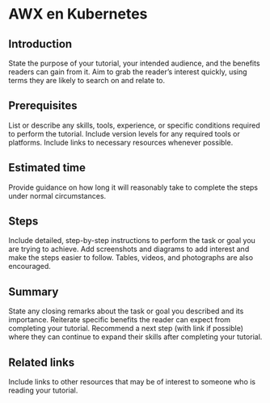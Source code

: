 # AWX en Kubernetes



## Introduction
State the purpose of your tutorial, your intended audience, and the benefits readers can gain from it. Aim to grab the reader’s interest quickly, using terms they are likely to search on and relate to.
## Prerequisites
List or describe any skills, tools, experience, or specific conditions required to perform the tutorial. Include version levels for any required tools or platforms. Include links to necessary resources whenever possible.
## Estimated time
Provide guidance on how long it will reasonably take to complete the steps under normal circumstances.
## Steps
Include detailed, step-by-step instructions to perform the task or goal you are trying to achieve. Add screenshots and diagrams to add interest and make the steps easier to follow. Tables, videos, and photographs are also encouraged.
## Summary
State any closing remarks about the task or goal you described and its importance. Reiterate specific benefits the reader can expect from completing your tutorial. Recommend a next step (with link if possible) where they can continue to expand their skills after completing your tutorial.
## Related links
Include links to other resources that may be of interest to someone who is reading your tutorial.
